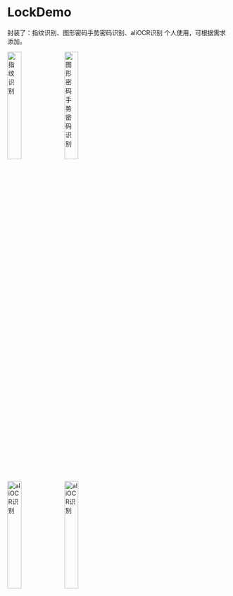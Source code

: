 # LockDemo
封装了：指纹识别、图形密码手势密码识别、aliOCR识别
个人使用，可根据需求添加。

  
 



 <div class='row'>
<img src="https://github.com/wzx54321/LockDemo/blob/master/imgs/take1.gif" title="指纹识别" width="25%" height="25%"/>  
<img src="https://github.com/wzx54321/LockDemo/blob/master/imgs/take2.gif" title="图形密码手势密码识别" width="25%" height="25%"/>  
  </div>
 <div class='row'>
 <img src="https://github.com/wzx54321/LockDemo/blob/master/imgs/take0.gif" title="aliOCR识别" width="25%" height="25%"/>
   
   <img src="https://github.com/wzx54321/LockDemo/blob/master/imgs/take.gif" title="aliOCR识别" width="25%" height="25%"/>
</div>
